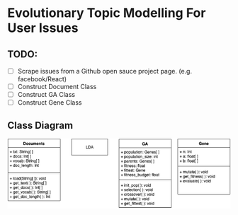 # Evolutionary Topic Modelling For User Issues

## TODO:
- [ ] Scrape issues from a Github open sauce project page. (e.g. facebook/React)
- [ ] Construct Document Class
- [ ] Construct GA Class
- [ ] Construct Gene Class 

## Class Diagram
![Class Diagram](img/class-diagram.png)